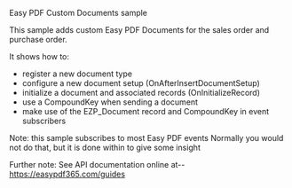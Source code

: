 Easy PDF Custom Documents sample

This sample adds custom Easy PDF Documents for the sales order and purchase order.

It shows how to:
- register a new document type
- configure a new document setup (OnAfterInsertDocumentSetup)
- initialize a document and associated records (OnInitializeRecord)
- use a CompoundKey when sending a document
- make use of the EZP_Document record and CompoundKey in event subscribers

Note: this sample subscribes to most Easy PDF events
Normally you would not do that, but it is done within to give some insight

Further note:
See API documentation online at--
https://easypdf365.com/guides

